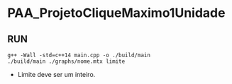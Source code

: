 # PAA_ProjetoCliqueMaximo1Unidade
## RUN

```
g++ -Wall -std=c++14 main.cpp -o ./build/main
./build/main ./graphs/nome.mtx limite

```
 - Limite deve ser um inteiro. 
